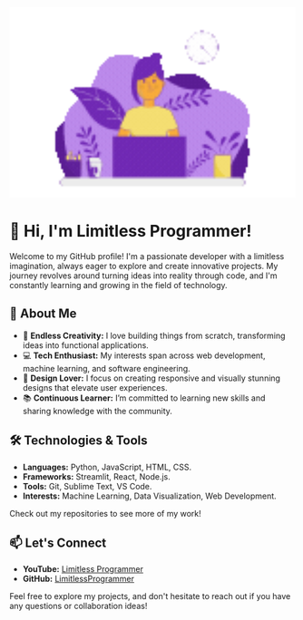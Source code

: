 <p align="center">
  <img src="https://github.com/LimitlessProgrammer/LimitlessProgrammer/blob/main/anime.gif" width="600" alt="Lottie Animation" />
</p>

# 👋 Hi, I'm Limitless Programmer!

Welcome to my GitHub profile! I'm a passionate developer with a limitless imagination, always eager to explore and create innovative projects. My journey revolves around turning ideas into reality through code, and I'm constantly learning and growing in the field of technology.

## 🚀 About Me

- 🌟 **Endless Creativity:** I love building things from scratch, transforming ideas into functional applications.
- 💻 **Tech Enthusiast:** My interests span across web development, machine learning, and software engineering.
- 🎨 **Design Lover:** I focus on creating responsive and visually stunning designs that elevate user experiences.
- 📚 **Continuous Learner:** I’m committed to learning new skills and sharing knowledge with the community.

## 🛠️ Technologies & Tools

- **Languages:** Python, JavaScript, HTML, CSS.
- **Frameworks:** Streamlit, React, Node.js.
- **Tools:** Git, Sublime Text, VS Code.
- **Interests:** Machine Learning, Data Visualization, Web Development.

Check out my repositories to see more of my work!

## 📫 Let's Connect

- **YouTube:** [Limitless Programmer](https://www.youtube.com/@LimitlessProgrammer)
- **GitHub:** [LimitlessProgrammer](https://github.com/LimitlessProgrammer)

Feel free to explore my projects, and don't hesitate to reach out if you have any questions or collaboration ideas!
